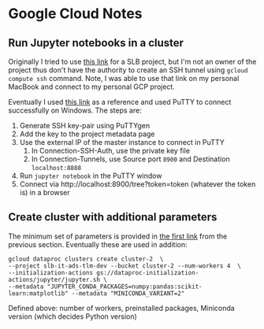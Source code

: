 # Google Cloud Notes
## Run Jupyter notebooks in a cluster
Originally I tried to use [this link](https://cloud.google.com/dataproc/docs/tutorials/jupyter-notebook) for a SLB project, but I'm not an owner of the project thus don't have the authority to create an SSH tunnel using `gcloud compute ssh` command. Note, I was able to use that link on my personal MacBook and connect to my personal GCP project.



Eventually I used [this link](https://cloud.google.com/compute/docs/instances/connecting-to-instance) as a reference and used PuTTY to connect successfully on Windows. The steps are:

1. Generate SSH key-pair using PuTTYgen
2. Add the key to the project metadata page
3. Use the external IP of the master instance to connect in PuTTY
   1. In Connection-SSH-Auth, use the private key file
   2. In Connection-Tunnels, use Source port `8900` and Destination `localhost:8888`
4. Run `jupyter notebook` in the PuTTY window
5. Connect via http://localhost:8900/tree?token=token (whatever the token is) in a browser

## Create cluster with additional parameters
The minimum set of parameters is provided in [the first link](https://cloud.google.com/dataproc/docs/tutorials/jupyter-notebook) from the previous section. Eventually these are used in addition:
```
gcloud dataproc clusters create cluster-2  \
--project slb-it-ads-tlm-dev --bucket cluster-2 --num-workers 4  \
--initialization-actions gs://dataproc-initialization-actions/jupyter/jupyter.sh \
--metadata "JUPYTER_CONDA_PACKAGES=numpy:pandas:scikit-learn:matplotlib" --metadata "MINICONDA_VARIANT=2"
```
Defined above: number of workers, preinstalled packages, Miniconda version (which decides Python version)
